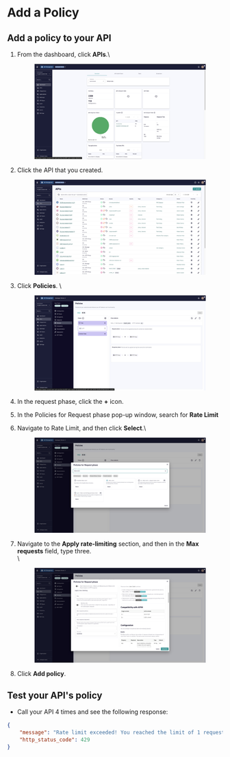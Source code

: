 # Add a Policy

## Add a policy to your API

1.  From the dashboard, click **APIs**.\


    <figure><img src="../../.gitbook/assets/image (31).png" alt=""><figcaption></figcaption></figure>
2.  Click the API that you created.\
    &#x20;

    <figure><img src="../../.gitbook/assets/image (32).png" alt=""><figcaption></figcaption></figure>
3.  Click **Policies**. \


    <figure><img src="../../.gitbook/assets/image (33).png" alt=""><figcaption></figcaption></figure>
4. In the request phase, click the **+** icon.
5. In the Policies for Request phase pop-up window, search for **Rate Limit**
6.  Navigate to Rate Limit, and then click **Select**.\


    <figure><img src="../../.gitbook/assets/image (34).png" alt=""><figcaption></figcaption></figure>
7.  Navigate to the **Apply rate-limiting** section, and then in the **Max requests** field, type three. \
    \


    <figure><img src="../../.gitbook/assets/image (35).png" alt=""><figcaption></figcaption></figure>
8. Click **Add policy**.

## Test your API's policy&#x20;

* Call your API 4 times and see the following response:

```json
{
    "message": "Rate limit exceeded! You reached the limit of 1 requests per 3 seconds",
    "http_status_code": 429
}
```
